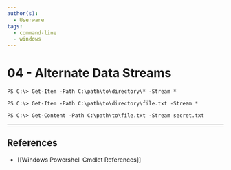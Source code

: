 ```yaml
---
author(s):
  - Userware
tags:
  - command-line
  - windows
---
```

# 04 - Alternate Data Streams

```
PS C:\> Get-Item -Path C:\path\to\directory\* -Stream *

PS C:\> Get-Item -Path C:\path\to\directory\file.txt -Stream *

PS C:\> Get-Content -Path C:\path\to\file.txt -Stream secret.txt
```

---
## References

- [[Windows Powershell Cmdlet References]]
